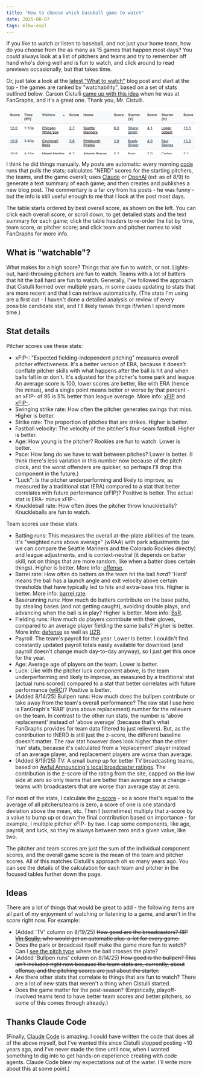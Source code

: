 ```yaml
---
title: "How to choose which baseball game to watch"
date: 2025-08-07
tags: mlbw-expl
---
```


If you like to watch or listen to baseball, and not just your home team, how do you choose from the as many as 15 games that happen most days? You could always look at a list of pitchers and teams and try to remember off hand who's doing well and is fun to watch, and click around to read previews occasionally, but that takes time.

Or, just take a look at the [latest "What to watch"](https://andrewenfield.com/latest-mlbw/) blog post and start at the top - the games are ranked by "watchability", based on a set of stats outlined below. Carson Cistulli [came up with this idea](https://blogs.fangraphs.com/introducing-team-nerd/) when he was at FanGraphs, and it's a great one. Thank you, Mr. Cistulli.

<img src="./detail-table-example.png" alt="Snippet of detail table">

I think he did things manually. My posts are automatic: every morning [code](https://github.com/aenfield/mlb-watchability) runs that pulls the stats; calculates "NERD" scores for the starting pitchers, the teams, and the game overall; uses [Claude](https://www.anthropic.com/claude) or [OpenAI](https://openai.com) (ed: as of 8/9) to generate a text summary of each game; and then creates and publishes a new blog post. The commentary is a far cry from his posts - he was funny - but the info is still useful enough to me that I look at the post most days.

The table starts ordered by best overall score, as shown on the left. You can click each overall score, or scroll down, to get detailed stats and the text summary for each game; click the table headers to re-order the list by time, team score, or pitcher score; and click team and pitcher names to visit FanGraphs for more info.

## What is "watchable"?

What makes for a high score? Things that are fun to watch, or not. Lights-out, hard-throwing pitchers are fun to watch. Teams with a lot of batters that hit the ball hard are fun to watch. Generally, I've followed the approach that Cistulli formed over multiple years, in some cases updating to stats that are more recent and that I can retrieve automatically. (The stats I'm using are a first cut - I haven't done a detailed analysis or review of every possible candidate stat, and I'll likely tweak things if/when I spend more time.)

## Stat details

Pitcher scores use these stats:

- xFIP-: "Expected fielding-independent pitching" measures overall pitcher effectiveness. It's a better version of ERA, because it doesn't conflate pitcher skills with what happens after the ball is hit and when balls fall in or don't. It's adjusted for the pitcher's home park and league. An average score is 100, lower scores are better, like with ERA (hence the minus), and a single point means better or worse by that percent - an xFIP- of 95 is 5% better than league average. More info: [xFIP](https://library.fangraphs.com/pitching/xfip/) and [xFIP-](https://library.fangraphs.com/pitching/era-fip-xfip/).
- Swinging strike rate: How often the pitcher generates swings that miss. Higher is better.
- Strike rate: The proportion of pitches that are strikes. Higher is better.
- Fastball velocity: The velocity of the pitcher's four-seam fastball. Higher is better.
- Age: How young is the pitcher? Rookies are fun to watch. Lower is better.
- Pace: How long do we have to wait between pitches? Lower is better. (I think there's less variation in this number now because of the pitch clock, and the worst offenders are quicker, so perhaps I'll drop this component in the future.)
- "Luck": Is the pitcher underperforming and likely to improve, as measured by a traditional stat (ERA) compared to a stat that better correlates with future performance (xFIP)? Positive is better. The actual stat is ERA- minus xFIP-.
- Knuckleball rate: How often does the pitcher throw knuckleballs? Knuckleballs are fun to watch.

Team scores use these stats:

- Batting runs: This measures the overall at-the-plate abilities of the team. It's "weighted runs above average" (wRAA) with park adjustments (so we can compare the Seattle Mariners and the Colorado Rockies directly) and league adjustments, and is context-neutral (it depends on batter skill, not on things that are more random, like when a batter does certain things). Higher is better. More info: [offense](https://library.fangraphs.com/offense/off/).
- Barrel rate: How often do batters on the team hit the ball _hard_? 'Hard' means the ball has a launch angle and exit velocity above certain thresholds that have typically led to hits and extra-base hits. Higher is better. More info: [barrel rate](https://blogs.fangraphs.com/an-overdue-barrel-rate-refresher/).
- Baserunning runs: How much do batters contribute on the base paths, by stealing bases (and not getting caught), avoiding double plays, and advancing when the ball is in play? Higher is better. More info: [BsR](https://library.fangraphs.com/offense/bsr/).
- Fielding runs: How much do players contribute with their gloves, compared to an average player fielding the same balls? Higher is better. More info: [defense](https://library.fangraphs.com/defense/def/) as well as [UZR](https://blogs.fangraphs.com/the-fangraphs-uzr-primer/).
- Payroll: The team's payroll for the year. Lower is better. I couldn't find constantly updated payroll totals easily available for download (and payroll doesn't change much day-to-day anyway), so I just get this once for the year.
- Age: Average age of players on the team. Lower is better.
- Luck: Like with the pitcher luck component above, is the team underperforming and likely to improve, as measured by a traditional stat (actual runs scored) compared to a stat that better correlates with future performance ([wRC](https://library.fangraphs.com/offense/wrc/))? Positive is better.
- (Added 8/14/25) Bullpen runs: How much does the bullpen contribute or take away from the team's overall performance? The raw stat I use here is FanGraph's 'RAR' (runs above replacement) number for the relievers on the team. In contrast to the other run stats, the number is 'above replacement' instead of 'above average' (because that's what FanGraphs provides for team data filtered to just relievers). But, as the contribution to tNERD is still just the z-score, the different baseline doesn't matter. The raw stat however does look higher than the other 'run' stats, because it's calculated from a 'replacement' player instead of an average player, and replacement players are worse than average.
- (Added 8/19/25) TV: A small bump up for better TV broadcasting teams, based on [Awful Announcing's local broadcaster ratings](https://awfulannouncing.com/orig/2025-mlb-local-broadcaster-rankings.html). The contribution is the z-score of the rating from the site, capped on the low side at zero so only teams that are better than average see a change - teams with broadcasters that are worse than average stay at zero.

For most of the stats, I calculate the [z-score](https://en.wikipedia.org/wiki/Standard_score) - so a score that's equal to the average of all pitchers/teams is zero, a score of one is one standard deviation above the mean, etc. Then I (sometimes) multiply that z-score by a value to bump up or down the final contribution based on importance - for example, I multiple pitcher xFIP- by two. I cap some components, like age, payroll, and luck, so they're always between zero and a given value, like two.

The pitcher and team scores are just the sum of the individual component scores, and the overall game score is the mean of the team and pitcher scores. All of this matches Cistulli's approach oh so many years ago. You can see the details of the calculation for each team and pitcher in the focused tables further down the page.

## Ideas

There are a lot of things that would be great to add - the following items are all part of my enjoyment of watching or listening to a game, and aren't in the score right now. For example:

- (Added 'TV' column on 8/19/25) ~~How good are the broadcasters? RIP [Vin Scully](https://www.mlb.com/news/vin-scully-greatest-calls), who would get an automatic plus-a-lot for every game.~~
- Does the park or broadcast itself make the game more fun to watch? Can I [see the pitch type](https://andrewenfield.com/blog/2025/06/29/using-llms-to-collect-mlb-broadcast-data-or-which-mlb-broadcasts-show-pitch-types/) where the ball crosses the plate?
- (Added 'Bullpen runs' column on 8/14/25) ~~How good is the bullpen? This isn't included right now because the team stats are, currently, about offense, and the pitching scores are just about the starter.~~
- Are there other stats that correlate to things that are fun to watch? There are a lot of new stats that weren't a thing when Cistulli started.
- Does the game matter for the post-season? (Empirically, playoff-involved teams tend to have better team scores and better pitchers, so some of this comes through already.)

## Thanks Claude Code

(Finally, [Claude Code](https://docs.anthropic.com/en/docs/claude-code/overview) is amazing. I could have written the code that does all of the above myself, but I've wanted this since Cistulli stopped posting ~10 years ago, and I've never made the time until now, when I wanted something to dig into to get hands-on experience creating with code agents. Claude Code blew my expectations out of the water. I'll write more about this at some point.)
